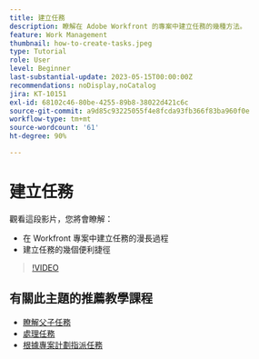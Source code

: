 ```yaml
---
title: 建立任務
description: 瞭解在 Adobe Workfront 的專案中建立任務的幾種方法。
feature: Work Management
thumbnail: how-to-create-tasks.jpeg
type: Tutorial
role: User
level: Beginner
last-substantial-update: 2023-05-15T00:00:00Z
recommendations: noDisplay,noCatalog
jira: KT-10151
exl-id: 68102c46-80be-4255-89b8-38022d421c6c
source-git-commit: a9d85c93225055f4e8fcda93fb366f83ba960f0e
workflow-type: tm+mt
source-wordcount: '61'
ht-degree: 90%

---
```


# 建立任務

觀看這段影片，您將會瞭解：

* 在 Workfront 專案中建立任務的漫長過程
* 建立任務的幾個便利捷徑

>[!VIDEO](https://video.tv.adobe.com/v/3419372/?quality=12&learn=on)

## 有關此主題的推薦教學課程

* [瞭解父子任務](https://experienceleague.adobe.com/en/docs/workfront-learn/tutorials-workfront/manage-work/tasks/understand-parent-child-tasks)
* [處理任務](https://experienceleague.adobe.com/en/docs/workfront-learn/tutorials-workfront/manage-work/tasks/work-with-tasks)
* [根據專案計劃指派任務](https://experienceleague.adobe.com/en/docs/workfront-learn/tutorials-workfront/manage-work/tasks/assign-tasks-from-the-project-plan)
